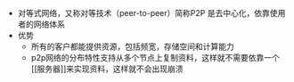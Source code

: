 - 对等式网络，又称对等技术（peer-to-peer）简称P2P 是去中心化，依靠使用者的网络体系
- 优势
	- 所有的客户都能提供资源，包括频宽，存储空间和计算能力
	- p2p网络的分布特性支持从多个节点上复制资料，这样就不需要依靠一个[[服务器]]来实现资料，这样就不会出现崩溃
